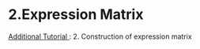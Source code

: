 # 2.Expression Matrix

[Additional Tutorial ](../getting-startted.md#learning-materials): 2. Construction of expression matrix

